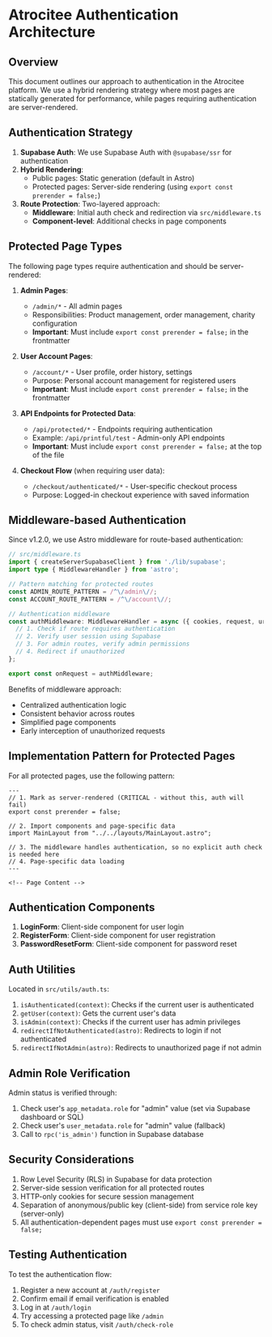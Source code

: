# Atrocitee Authentication Architecture

## Overview

This document outlines our approach to authentication in the Atrocitee platform. We use a hybrid rendering strategy where most pages are statically generated for performance, while pages requiring authentication are server-rendered.

## Authentication Strategy

1. **Supabase Auth**: We use Supabase Auth with `@supabase/ssr` for authentication
2. **Hybrid Rendering**: 
   - Public pages: Static generation (default in Astro)
   - Protected pages: Server-side rendering (using `export const prerender = false;`)
3. **Route Protection**: Two-layered approach:
   - **Middleware**: Initial auth check and redirection via `src/middleware.ts`
   - **Component-level**: Additional checks in page components

## Protected Page Types

The following page types require authentication and should be server-rendered:

1. **Admin Pages**:
   - `/admin/*` - All admin pages
   - Responsibilities: Product management, order management, charity configuration
   - **Important**: Must include `export const prerender = false;` in the frontmatter

2. **User Account Pages**:
   - `/account/*` - User profile, order history, settings
   - Purpose: Personal account management for registered users
   - **Important**: Must include `export const prerender = false;` in the frontmatter

3. **API Endpoints for Protected Data**:
   - `/api/protected/*` - Endpoints requiring authentication
   - Example: `/api/printful/test` - Admin-only API endpoints
   - **Important**: Must include `export const prerender = false;` at the top of the file

4. **Checkout Flow** (when requiring user data):
   - `/checkout/authenticated/*` - User-specific checkout process
   - Purpose: Logged-in checkout experience with saved information

## Middleware-based Authentication

Since v1.2.0, we use Astro middleware for route-based authentication:

```typescript
// src/middleware.ts
import { createServerSupabaseClient } from './lib/supabase';
import type { MiddlewareHandler } from 'astro';

// Pattern matching for protected routes
const ADMIN_ROUTE_PATTERN = /^\/admin\//;
const ACCOUNT_ROUTE_PATTERN = /^\/account\//;

// Authentication middleware
const authMiddleware: MiddlewareHandler = async ({ cookies, request, url }, next) => {
  // 1. Check if route requires authentication
  // 2. Verify user session using Supabase
  // 3. For admin routes, verify admin permissions
  // 4. Redirect if unauthorized
};

export const onRequest = authMiddleware;
```

Benefits of middleware approach:
- Centralized authentication logic
- Consistent behavior across routes
- Simplified page components 
- Early interception of unauthorized requests

## Implementation Pattern for Protected Pages

For all protected pages, use the following pattern:

```astro
---
// 1. Mark as server-rendered (CRITICAL - without this, auth will fail)
export const prerender = false;

// 2. Import components and page-specific data
import MainLayout from "../../layouts/MainLayout.astro";

// 3. The middleware handles authentication, so no explicit auth check is needed here
// 4. Page-specific data loading
---

<!-- Page Content -->
```

## Authentication Components

1. **LoginForm**: Client-side component for user login
2. **RegisterForm**: Client-side component for user registration
3. **PasswordResetForm**: Client-side component for password reset

## Auth Utilities

Located in `src/utils/auth.ts`:

1. `isAuthenticated(context)`: Checks if the current user is authenticated
2. `getUser(context)`: Gets the current user's data
3. `isAdmin(context)`: Checks if the current user has admin privileges 
4. `redirectIfNotAuthenticated(astro)`: Redirects to login if not authenticated
5. `redirectIfNotAdmin(astro)`: Redirects to unauthorized page if not admin

## Admin Role Verification

Admin status is verified through:
1. Check user's `app_metadata.role` for "admin" value (set via Supabase dashboard or SQL)
2. Check user's `user_metadata.role` for "admin" value (fallback)
3. Call to `rpc('is_admin')` function in Supabase database

## Security Considerations

1. Row Level Security (RLS) in Supabase for data protection
2. Server-side session verification for all protected routes
3. HTTP-only cookies for secure session management
4. Separation of anonymous/public key (client-side) from service role key (server-only)
5. All authentication-dependent pages must use `export const prerender = false;`

## Testing Authentication

To test the authentication flow:
1. Register a new account at `/auth/register`
2. Confirm email if email verification is enabled
3. Log in at `/auth/login`
4. Try accessing a protected page like `/admin` 
5. To check admin status, visit `/auth/check-role` 
